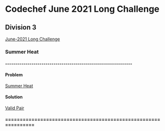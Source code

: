 # Codechef June 2021 Long Challenge
 ## Division 3



<a href="https://www.codechef.com/JUNE21C" target="_blank">June-2021 Long Challenge</a>


### Summer Heat

#### ---------------------------------------------------------------
#### Problem
<a href = "https://www.codechef.com/JUNE21C/problems/COCONUT"> Summer Heat </a>

#### Solution 
<a href="valid_pair.cpp" target="_blank">Valid Pair</a>

#### ===============================================================